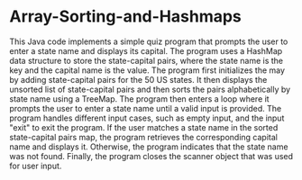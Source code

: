 # Array-Sorting-and-Hashmaps

This Java code implements a simple quiz program that prompts the user to enter a state name and displays its 
capital. The program uses a HashMap data structure to store the state-capital pairs, where the state name is the
key and the capital name is the value. The program first initializes the may by adding state-capital pairs for 
the 50 US states. It then displays the unsorted list of state-capital pairs and then sorts the pairs 
alphabetically by state name using a TreeMap. The program then enters a loop where it prompts the user to enter 
a state name until a valid input is provided. The program handles different input cases, such as empty input, 
and the input "exit" to exit the program. If the user matches a state name in the sorted state-capital pairs map,
the program retrieves the corresponding capital name and displays it. Otherwise, the program indicates that the 
state name was not found. Finally, the program closes the scanner object that was used for user input. 
